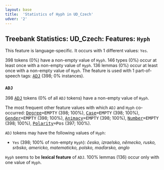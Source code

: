 ```yaml
---
layout: base
title:  'Statistics of Hyph in UD_Czech'
udver: '2'
---
```


## Treebank Statistics: UD_Czech: Features: `Hyph`

This feature is language-specific.
It occurs with 1 different values: `Yes`.

398 tokens (0%) have a non-empty value of `Hyph`.
146 types (0%) occur at least once with a non-empty value of `Hyph`.
136 lemmas (0%) occur at least once with a non-empty value of `Hyph`.
The feature is used with 1 part-of-speech tags: <tt><a href="cs-pos-ADJ.html">ADJ</a></tt> (398; 0% instances).

### `ADJ`

398 <tt><a href="cs-pos-ADJ.html">ADJ</a></tt> tokens (0% of all `ADJ` tokens) have a non-empty value of `Hyph`.

The most frequent other feature values with which `ADJ` and `Hyph` co-occurred: <tt><a href="cs-feat-Degree.html">Degree</a></tt><tt>=EMPTY</tt> (398; 100%), <tt><a href="cs-feat-Case.html">Case</a></tt><tt>=EMPTY</tt> (398; 100%), <tt><a href="cs-feat-Gender.html">Gender</a></tt><tt>=EMPTY</tt> (398; 100%), <tt><a href="cs-feat-Animacy.html">Animacy</a></tt><tt>=EMPTY</tt> (398; 100%), <tt><a href="cs-feat-Number.html">Number</a></tt><tt>=EMPTY</tt> (398; 100%), <tt><a href="cs-feat-Polarity.html">Polarity</a></tt><tt>=Pos</tt> (397; 100%).

`ADJ` tokens may have the following values of `Hyph`:

* `Yes` (398; 100% of non-empty `Hyph`): <em>česko, izraelsko, německo, rusko, srbsko, americko, matematicko, polsko, maďarsko, anglo</em>

`Hyph` seems to be **lexical feature** of `ADJ`. 100% lemmas (136) occur only with one value of `Hyph`.

